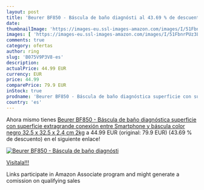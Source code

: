 ```yaml
---
layout: post
title: 'Beurer BF850 - Báscula de baño diagnósti al 43.69 % de descuento'
date: 
thumbnailImage: 'https://images-eu.ssl-images-amazon.com/images/I/51FbnrPUz3L._SL200_.jpg'
images: [ 'https://images-eu.ssl-images-amazon.com/images/I/51FbnrPUz3L._SL200_.jpg' ]
comments: true
category: ofertas
author: ring
slug: 'B075V9P3V8-es'
description:
actualPrice: 44.99 EUR
currency: EUR
price: 44.99
comparePrice: 79.9 EUR
inStock: true
prodname: 'Beurer BF850 - Báscula de baño diagnóstica superficie con superficie extragrande  conexión entre Smartphone y báscula  color negro  32.5 x 32.5 x 2.4 cm  2kg'
country: 'es'
---
```


Ahora mismo tienes [Beurer BF850 - Báscula de baño diagnóstica superficie con superficie extragrande  conexión entre Smartphone y báscula  color negro  32.5 x 32.5 x 2.4 cm  2kg](https://www.amazon.es/dp/B075V9P3V8/?tag=tolees-21) a 44.99 EUR (original: 79.9 EUR) (43.69 %  de descuento) en el siguiente enlace!

[![Beurer BF850 - Báscula de baño diagnósti](https://images-eu.ssl-images-amazon.com/images/I/51FbnrPUz3L._SL200_.jpg)](https://www.amazon.es/dp/B075V9P3V8/?tag=tolees-21)

[Visítala!!!](https://www.amazon.es/dp/B075V9P3V8/?tag=tolees-21)

Links participate in Amazon Associate program and might generate a comission on qualifying sales
